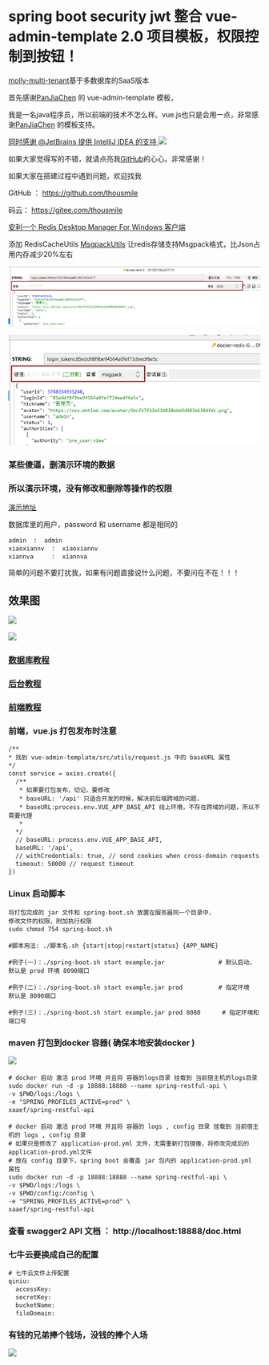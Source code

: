 # spring boot security jwt 整合 vue-admin-template 2.0 项目模板，权限控制到按钮！

[molly-multi-tenant](https://github.com/thousmile/molly-multi-tenant)基于多数据库的SaaS版本

首先感谢[PanJiaChen](https://github.com/PanJiaChen) 的 vue-admin-template 模板，

我是一名java程序员，所以前端的技术不怎么样。vue.js也只是会用一点，非常感谢[PanJiaChen](https://github.com/PanJiaChen) 的模板支持。

[同时感谢 @JetBrains 提供 IntelliJ IDEA 的支持  ![](./images/idea.png)](https://www.jetbrains.com/?from=spring-admin-vue)

如果大家觉得写的不错，就请点亮我[GitHub](https://github.com/thousmile/spring-admin-vue)的心心。非常感谢！

如果大家在搭建过程中遇到问题，欢迎找我

GitHub   ：  https://github.com/thousmile

码云：  https://gitee.com/thousmile

[安利一个 Redis Desktop Manager For Windows 客户端 ](https://github.com/lework/RedisDesktopManager-Windows/releases)

添加 RedisCacheUtils [MsgpackUtils](https://msgpack.org/) 让redis存储支持Msgpack格式，比Json占用内存减少20%左右

![JSON](./images/20220514212233.png)

![Msgpack](./images/20220514212052.png)


### 某些傻逼，删演示环境的数据
### 所以演示环境，没有修改和删除等操作的权限
[演示地址](https://admin.xaaef.com)

数据库里的用户，password 和 username 都是相同的
```
admin  :  admin
xiaoxiannv  :  xiaoxiannv
xiannva     :  xiannva
```
简单的问题不要打扰我，如果有问题直接说什么问题，不要问在不在！！！    

## 效果图

![](images/20181030201718.png)


![](images/20181030201808.png)



### [数据库教程](./help/database.md)



### [后台教程](./help/spring.md)



### [前端教程](./help/vue.md)



### 前端，vue.js 打包发布时注意

```
/**
* 找到 vue-admin-template/src/utils/request.js 中的 baseURL 属性
*/
const service = axios.create({
  /**
   * 如果要打包发布，切记，要修改
   * baseURL: '/api' 只适合开发的时候，解决前后端跨域的问题，
   * baseURL:process.env.VUE_APP_BASE_API 线上环境，不存在跨域的问题，所以不需要代理
   *
  */
  // baseURL: process.env.VUE_APP_BASE_API,
  baseURL: '/api',
  // withCredentials: true, // send cookies when cross-domain requests
  timeout: 50000 // request timeout
})
```



### Linux 启动脚本 

```
将打包完成的 jar 文件和 spring-boot.sh 放置在服务器同一个目录中， 
修改文件的权限，附加执行权限
sudo chmod 754 spring-boot.sh

#脚本用法: ./脚本名.sh {start|stop|restart|status} {APP_NAME}

#例子(一)：./spring-boot.sh start example.jar 			    # 默认启动，默认是 prod 环境 8090端口

#例子(二)：./spring-boot.sh start example.jar prod 			# 指定环境  默认是 8090端口

#例子(三)：./spring-boot.sh start example.jar prod 8080		 # 指定环境和端口号

```



### maven  打包到docker 容器( 确保本地安装docker )
![](images/20200116220840.jpg)
```
# docker 启动 激活 prod 环境 并且将 容器的logs目录 挂载到 当前宿主机的logs目录
sudo docker run -d -p 18888:18888 --name spring-restful-api \
-v $PWD/logs:/logs \
-e "SPRING_PROFILES_ACTIVE=prod" \
xaaef/spring-restful-api

# docker 启动 激活 prod 环境 并且将 容器的 logs , config 目录 挂载到 当前宿主机的 logs , config 目录
# 如果只是修改了 application-prod.yml 文件，无需重新打包镜像，将修改完成后的 application-prod.yml文件
# 放在 config 目录下，spring boot 会覆盖 jar 包内的 application-prod.yml 属性
sudo docker run -d -p 18888:18888 --name spring-restful-api \
-v $PWD/logs:/logs \
-v $PWD/config:/config \
-e "SPRING_PROFILES_ACTIVE=prod" \
xaaef/spring-restful-api

```



### 查看 swagger2 API 文档 ：  http://localhost:18888/doc.html 



### 七牛云要换成自己的配置

```
# 七牛云文件上传配置
qiniu:
  accessKey: 
  secretKey: 
  bucketName: 
  fileDomain: 
```



### 有钱的兄弟捧个钱场，没钱的捧个人场



![](images/20191224164214.png)

